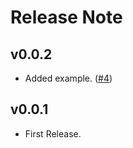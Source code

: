 # Release Note

## v0.0.2

- Added example. ([#4](https://github.com/twitter-dart/twitter-cards/issues/4))

## v0.0.1

- First Release.
